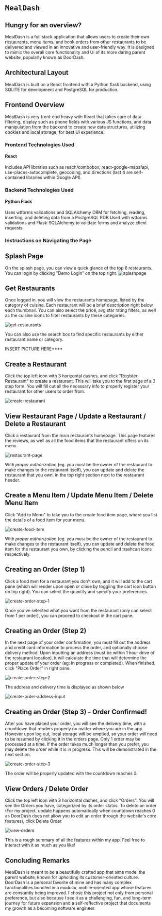 # `MealDash`

## Hungry for an overview?

MealDash is a full stack application that allows users to create their own restaurants, menu items, and book orders from other restaurants to be delivered and viewed in an innovative and user-friendly way. It is designed to mimic the overall core functionality and UI of its more daring parent website, popularly known as DoorDash. 

## Architectural Layout
MealDash is built on a React frontend with a Python flask backend, using SQLITE for development and PostgreSQL for production.

## Frontend Overview
MealDash is very front-end heavy with React that takes care of data filtering, display such as phone fields with various JS functions, and data manipulation from the backend to create new data structures, utilizing cookies and local storage, for best UI experience. 

### Frontend Technologies Used
#### React
Includes API libraries such as reach/combobox, react-google-maps/api, use-places-autocomplete, geocoding, and directions (last 4 are self-contained libraries within Google API).

### Backend Technologies Used
#### Python Flask
Uses wtforms validations and SQLAlchemy ORM for fetching, reading, inserting, and deleting data from a PostgreSQL RDB
Used with wtforms validations and Flask-SQLAlchemy to validate forms and analyze client requests. 

### Instructions on Navigating the Page

## Splash Page
On the splash page, you can view a quick glance of the top 6 restaurants. You can login by clicking "Demo Login" on the top right.
![splashpage](./images/splash-page-pic.png)

## Get Restaurants
Once logged in, you will view the restaurants homepage, listed by the category of cuisine. Each restaurant will be a brief description right below each thumbnail. You can also select the price, avg star rating filters, as well as the cuisine icons to filter restaurants by these categories. 

![get-restaurants](./images/get-restaurants.png)

You can also use the search box to find specific restaurants by either restaurant name or category.

INSERT PICTURE HERE****

## Create a Restaurant
Click the top left icon with 3 horizontal dashes, and click "Register Restaurant" to create a restaurant. This will take you to the first page of a 3 step form. You will fill out all the necessary info to properly register your restaurant for other users to order from.

![create-restaurant](./images/create-restaurant.png)

## View Restaurant Page / Update a Restaurant / Delete a Restaurant
Click a restaurant from the main restaurants homepage. This page features the reviews, as well as all the food items that the restaurant offers on its menu.

![restaurant-page](./images/get-restaurant.png)

With _proper authorization_ (eg. you must be the owner of the restaurant to make changes to the restaurant itself), you can update and delete the restaurant that you own, in the top right section next to the restaurant header.

## Create a Menu Item / Update Menu Item / Delete Menu Item
Click "Add to Menu" to take you to the create food item page, where you list the details of a food item for your menu.

![create-food-item](./images/update-food-item.png)

With _proper authorization_ (eg. you must be the owner of the restaurant to make changes to the restaurant itself), you can update and delete the food item for the restaurant you own, by clicking the pencil and trashcan icons respectively.

## Creating an Order (Step 1)
Click a food item for a restaurant you don't own, and it will add to the cart pane (which will render upon open or close by toggling the cart icon button on top right). You can select the quantity and specify your preferences.

![create-order-step-1](./images/create-order.png)

Once you've selected what you want from the restaurant (only can select from 1 per order), you can proceed to checkout in the cart pane. 

## Creating an Order (Step 2)
In the next page of your order confirmation, you must fill out the address and credit card information to process the order, and optionally choose delivery method. Upon inputting an address (must be within 1 hour drive of the restaurant location), it will calculate the time that will determine the proper update of your order (eg: in progress or completed). When finished, click "Place Order" in right pane.

![create-order-step-2](./images/create-order-step-2.png)

The address and delivery time is displayed as shown below

![create-order-address-input](./images/create-order-address-input.png)


## Creating an Order (Step 3) - Order Confirmed!
After you have placed your order, you will see the delivery time, with a countdown that renders properly no matter where you are in the app. However upon log out, local storage will be emptied, so your order will need to be resumed by clicking it in the orders page. Only 1 order may be processed at a time. If the order takes much longer than you prefer, you may delete the order while it is in progress. This will be demonstrated in the next section.

![create-order-step-3](./images/create-order-step-3.png)

The order will be properly updated with the countdown reaches 0.

## View Orders / Delete Order
Click the top left icon with 3 horizontal dashes, and click "Orders". You will see the Orders you have, categorized by its order status. To delete an order (For my project, update happens automatically when countdown reaches 0 as DoorDash does not allow you to edit an order through the website's core features), click Delete Order.

![view-orders](./images/get-orders.png)

This is a rough summary of all the features within my app. Feel free to interact with it as much as you like!

## Concluding Remarks
MealDash is meant to be a beautifully crafted app that aims model the parent website, known for upholding its customer-oriented culture. DoorDash is a personal favorite of mine and has many complex functionalities bundled in a modular, mobile-oriented app whose features are constantly being improved. I chose this project not only from personal preference, but also because I see it as a challenging, fun, and long-term journey for future expansion and a self-reflective project that documents my growth as a becoming software engineer. 

